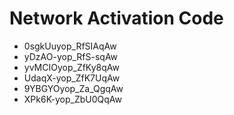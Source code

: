 # Network Activation Code
* 0sgkUuyop_RfSIAqAw
* yDzAO-yop_RfS-sqAw
* yvMCIOyop_ZfKy8qAw
* UdaqX-yop_ZfK7UqAw
* 9YBGYOyop_Za_QgqAw
* XPk6K-yop_ZbU0QqAw